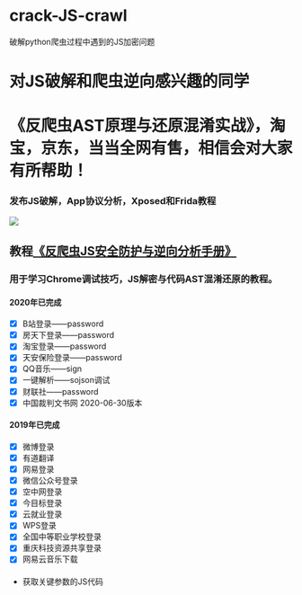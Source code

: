 # crack-JS-crawl
破解python爬虫过程中遇到的JS加密问题

# 对JS破解和爬虫逆向感兴趣的同学
# 《反爬虫AST原理与还原混淆实战》，淘宝，京东，当当全网有售，相信会对大家有所帮助！

### 发布JS破解，App协议分析，Xposed和Frida教程
![](https://mmbiz.qpic.cn/mmbiz_jpg/PAFHVZCvStuRWU5jDNFTPzxURY7dXaDpzwlb3YW6hW6KgjtbVgicfwKtoqaoNSGBIfYoZeqic1NkJtibU1Cs9WVBQ/640?wx_fmt=jpeg&tp=webp&wxfrom=5&wx_lazy=1&wx_co=1)


## 教程[《反爬虫JS安全防护与逆向分析手册》](https://github.com/LoseNine/Restore-JS)
### 用于学习Chrome调试技巧，JS解密与代码AST混淆还原的教程。



#### 2020年已完成
 - [x] B站登录——password
 - [x] 房天下登录——password
 - [x] 淘宝登录——password
 - [x] 天安保险登录——password
 - [x] QQ音乐——sign
 - [x] 一键解析——sojson调试
 - [x] 财联社——password
 - [x] 中国裁判文书网 2020-06-30版本
 
#### 2019年已完成
 - [x] 微博登录
 - [x] 有道翻译
 - [x] 网易登录
 - [x] 微信公众号登录
 - [x] 空中网登录
 - [x] 今目标登录
 - [x] 云就业登录
 - [x] WPS登录
 - [x] 全国中等职业学校登录
 - [x] 重庆科技资源共享登录
 - [x] 网易云音乐下载

####
- 获取关键参数的JS代码

